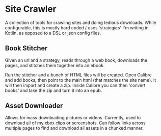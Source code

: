 # Site Crawler

A collection of tools for crawling sites and doing tedious downloads. While configurable, this is mostly hard coded / uses 'strategies' I'm writing in Kotlin, as opposed to a DSL or json config files.

## Book Stitcher

Given an url and a strategy, reads through a web book, downloads the pages, and stitches them together into an ebook.

Run the stitcher and a bunch of HTML files will be created. Open Calibre and add books, then point to the main html (that matches the site name). It will then import and create a zip. Inside Calibre you can then 'convert books' and take the zip and turn it into an epub.

## Asset Downloader

Allows for mass downloading pictures or videos. Currently, used to download all of my xbox clips or screenshots. Can follow links across multiple pages to find and download all assets in a chunked manner.